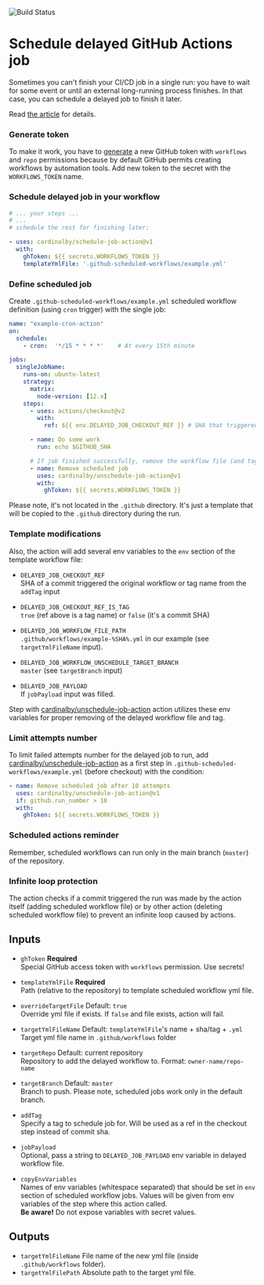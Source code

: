 ![Build Status](https://github.com/cardinalby/schedule-job-action/workflows/build-test/badge.svg)

# Schedule delayed GitHub Actions job

Sometimes you can't finish your CI/CD job in a single run: you have to wait for some event or 
until an external long-running process finishes. In that case, you can schedule a delayed job 
to finish it later. 

Read [the article](https://dev.to/cardinalby/scheduling-delayed-github-action-12a6) for details.

### Generate token
To make it work, you have to 
[generate](https://github.com/settings/tokens) a new GitHub token with `workflows` and `repo` 
permissions because by default GitHub permits creating workflows by automation tools. Add new token to
the secret with the `WORKFLOWS_TOKEN` name.

### Schedule delayed job in your workflow
```yaml
# ... your steps ...
# ...
# schedule the rest for finishing later:

- uses: cardinalby/schedule-job-action@v1
  with:
    ghToken: ${{ secrets.WORKFLOWS_TOKEN }}
    templateYmlFile: '.github-scheduled-workflows/example.yml'
```

### Define scheduled job
Create `.github-scheduled-workflows/example.yml` scheduled workflow definition (using `cron` trigger) with the 
single job:

```yaml
name: "example-cron-action"
on:
  schedule:
    - cron:  '*/15 * * * *'    # At every 15th minute

jobs:
  singleJobName:
    runs-on: ubuntu-latest
    strategy:
      matrix:
        node-version: [12.x]
    steps:
      - uses: actions/checkout@v2
        with:
          ref: ${{ env.DELAYED_JOB_CHECKOUT_REF }} # SHA that triggered your original job 

      - name: Do some work
        run: echo $GITHUB_SHA

      # If job finished successfully, remove the workflow file (and tag if necessary)
      - name: Remove scheduled job
        uses: cardinalby/unschedule-job-action@v1
        with:
          ghToken: ${{ secrets.WORKFLOWS_TOKEN }} 
``` 
 
Please note, it's not located in the `.github` directory. It's just a template that will
be copied to the `.github` directory during the run. 

### Template modifications
Also, the action will add several env variables to the `env` section of the template workflow file:

* `DELAYED_JOB_CHECKOUT_REF`<br>
SHA of a commit triggered the original workflow or tag name from the  `addTag` input

* `DELAYED_JOB_CHECKOUT_REF_IS_TAG`<br>
`true` (ref above is a tag name) or `false` (it's a commit SHA)

* `DELAYED_JOB_WORKFLOW_FILE_PATH`<br> 
`.github/workflows/example-%SHA%.yml` in our example (see `targetYmlFileName` input).

* `DELAYED_JOB_WORKFLOW_UNSCHEDULE_TARGET_BRANCH`<br>
`master` (see `targetBranch` input)

* `DELAYED_JOB_PAYLOAD`<br>
If `jobPayload` input was filled.

Step with [cardinalby/unschedule-job-action](https://github.com/cardinalby/unschedule-job-action/) action
utilizes these env variables for proper removing of the delayed workflow file and tag. 

### Limit attempts number
To limit failed attempts number for the delayed job to run, add 
[cardinalby/unschedule-job-action](https://github.com/cardinalby/unschedule-job-action/)
as a first step in `.github-scheduled-workflows/example.yml` (before checkout) with the condition:

```yaml
- name: Remove scheduled job after 10 attempts
  uses: cardinalby/unschedule-job-action@v1
  if: github.run_number > 10
  with:
    ghToken: ${{ secrets.WORKFLOWS_TOKEN }} 
```

### Scheduled actions reminder

Remember, scheduled workflows can run only in the main branch (`master`) of the repository. 

### Infinite loop protection

The action checks if a commit triggered the run was made by the action itself (adding 
scheduled workflow file) or by other action (deleting scheduled workflow file) to prevent
an infinite loop caused by actions.

## Inputs

* `ghToken` **Required**<br>
Special GitHub access token with `workflows` permission. Use secrets!

* `templateYmlFile` **Required**<br>
Path (relative to the repository) to template scheduled workflow yml file.

* `overrideTargetFile` Default: `true`<br>
Override yml file if exists. If `false` and file exists, action will fail.

* `targetYmlFileName` Default: `templateYmlFile`'s name + sha/tag + `.yml`<br>
Target yml file name in `.github/workflows` folder

* `targetRepo` Default: current repository<br>
Repository to add the delayed workflow to. Format: `owner-name/repo-name`

* `targetBranch` Default: `master`<br>
Branch to push. Please note, scheduled jobs work only in the default branch.

* `addTag`<br>
Specify a tag to schedule job for. Will be used as a ref in the checkout step instead of commit sha.

* `jobPayload`<br>
Optional, pass a string to `DELAYED_JOB_PAYLOAD` env variable in delayed workflow file.

* `copyEnvVariables`<br>
Names of env variables (whitespace separated) that should be set in `env` section of scheduled workflow jobs. Values
will be given from env variables of the step where this action called. <br>
**Be aware!** Do not expose variables with secret values. 

## Outputs

* `targetYmlFileName` File name of the new yml file (inside `.github/workflows` folder).
* `targetYmlFilePath` Absolute path to the target yml file.